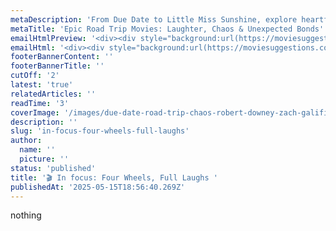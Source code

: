 ```yaml
---
metaDescription: 'From Due Date to Little Miss Sunshine, explore heartfelt and hilarious road trip movies packed with misadventures, friendship, and emotional growth.'
metaTitle: 'Epic Road Trip Movies: Laughter, Chaos & Unexpected Bonds'
emailHtmlPreview: '<div><div style="background:url(https://moviesuggestions.com/email/images/15-may-2025/blur-background.png) center top/cover no-repeat;background-position:center top;background-repeat:no-repeat;background-size:cover;margin:0 auto;max-width:600px"><div style="line-height:0;font-size:0"><table border="0" cellpadding="0" cellspacing="0" role="presentation" style="background:url(https://moviesuggestions.com/email/images/15-may-2025/blur-background.png) center top/cover no-repeat;background-position:center top;background-repeat:no-repeat;background-size:cover;width:100%" align="center" background="https://moviesuggestions.com/email/images/15-may-2025/blur-background.png"><tbody><tr><td style="direction:ltr;font-size:0;padding:0;text-align:center"><div style="background:url(https://moviesuggestions.com/email/images/top-gradient-image.png) center top/cover no-repeat;background-position:center top;background-repeat:no-repeat;background-size:cover;margin:0 auto;max-width:600px"><div style="line-height:0;font-size:0"><table border="0" cellpadding="0" cellspacing="0" role="presentation" style="background:url(https://moviesuggestions.com/email/images/top-gradient-image.png) center top/cover no-repeat;background-position:center top;background-repeat:no-repeat;background-size:cover;width:100%" align="center" background="https://moviesuggestions.com/email/images/top-gradient-image.png"><tbody><tr><td style="direction:ltr;font-size:0;padding:20px 0;text-align:center"><div style="font-size:0;text-align:left;direction:ltr;display:inline-block;vertical-align:top;width:100%" class="mj-column-per-100 mj-outlook-group-fix"><table border="0" cellpadding="0" cellspacing="0" role="presentation" style="vertical-align:top" width="100%"><tbody><tr><td style="font-size:0;word-break:break-word"><div style="height:20px;line-height:20px"> </div></td></tr><tr><td style="font-size:0;padding:10px 12px;word-break:break-word" align="center"><table border="0" cellpadding="0" cellspacing="0" role="presentation" style="border-collapse:collapse;border-spacing:0"><tbody><tr><td style="width:150px"><a href="https://moviesuggestions.com/"><img height="auto" src="https://moviesuggestions.com/logo.png" style="border:0;display:block;outline:0;text-decoration:none;height:auto;width:100%;font-size:13px" width="150"></a></td></tr></tbody></table></td></tr><tr><td style="font-size:0;padding:8px 12px;word-break:break-word" align="left"><div style="font-family:Ubuntu,Helvetica,Arial,sans-serif;font-size:13px;line-height:1;text-align:left;color:#fff"><div><div style="background:#000;mix-blend-mode:screen"><div style="background:#000;mix-blend-mode:difference"><h1 style="margin:0;text-align:center;font-size:26px;font-weight:500;line-height:1.2">Featured</h1></div></div></div></div></td></tr><tr><td style="font-size:0;padding:0;word-break:break-word" align="center"><p style="border-top:solid 2px #f9d342;font-size:1px;margin:0 auto;width:15%"></p></td></tr><tr><td style="font-size:0;padding:24px 12px 20px 12px;word-break:break-word" align="center"><table border="0" cellpadding="0" cellspacing="0" role="presentation" style="border-collapse:collapse;border-spacing:0"><tbody><tr><td style="width:350px"><a href="https://moviesuggestions.com/"><img height="auto" src="https://moviesuggestions.com/email/images/15-may-2025/due-date-movie-poster-robert-downey-zach-galifianakis-comedy.png" style="border:0;display:block;outline:0;text-decoration:none;height:auto;width:100%;font-size:13px" width="350" alt="In Due Date, a high-strung architect and an eccentric aspiring actor are forced into a disastrous road trip across the country"></a></td></tr></tbody></table></td></tr><tr><td style="font-size:0;padding:2px 12px 8px 12px;word-break:break-word" align="center"><table border="0" cellpadding="0" cellspacing="0" role="presentation" style="border-collapse:collapse;border-spacing:0"><tbody><tr><td style="width:30px"><a href="https://moviesuggestions.com/"><img height="29" src="https://moviesuggestions.com/email/images/plus.png" style="border:0;display:block;outline:0;text-decoration:none;height:29px;width:100%;font-size:13px" width="30" alt="plus image"></a></td></tr></tbody></table></td></tr><tr><td style="font-size:0;padding:6px 12px;word-break:break-word" align="left"><div style="font-family:Ubuntu,Helvetica,Arial,sans-serif;font-size:13px;line-height:1;text-align:left;color:#999"><div><div style="background:#000;mix-blend-mode:screen"><div style="background:#000;mix-blend-mode:difference"><p style="margin:0;text-align:center;font-size:19px;font-weight:400;line-height:1.4">A memorable road trip and the misadventures that came with it.</p></div></div></div></div></td></tr><tr><td style="font-size:0;word-break:break-word"><div style="height:20px;line-height:20px"> </div></td></tr></tbody></table></div></td></tr></tbody></table></div></div></td></tr></tbody></table></div></div><div style="background:#040302 url(https://www.moviesuggestions.com/black-bg.png) center top/auto repeat;background-position:center top;background-repeat:repeat;background-size:auto;margin:0 auto;max-width:600px"><div style="line-height:0;font-size:0"><table border="0" cellpadding="0" cellspacing="0" role="presentation" style="background:#040302 url(https://www.moviesuggestions.com/black-bg.png) center top/auto repeat;background-position:center top;background-repeat:repeat;background-size:auto;width:100%" align="center" background="https://www.moviesuggestions.com/black-bg.png"><tbody><tr><td style="direction:ltr;font-size:0;padding:10px 12px 0 12px;text-align:center"><div style="font-size:0;text-align:left;direction:ltr;display:inline-block;vertical-align:top;width:100%" class="mj-column-per-100 mj-outlook-group-fix"><table border="0" cellpadding="0" cellspacing="0" role="presentation" style="vertical-align:top" width="100%"><tbody><tr><td style="font-size:0;padding:10px 12px 0 12px;word-break:break-word" align="left"><div style="font-family:Ubuntu,Helvetica,Arial,sans-serif;font-size:13px;line-height:1;text-align:left;color:#000"><div style="background:#000;background-image:linear-gradient(#000,#000);color:#fff"><div style="background:#000;mix-blend-mode:screen"><div style="background:#000;mix-blend-mode:difference"><h2 style="margin:0;font-size:26px;font-weight:700;line-height:1.4">Due Date (2010)</h2><p style="font-size:15px;font-style:normal;font-weight:200;margin:0 0;line-height:1.4">1h 35 min</p><p style="font-size:15px;font-style:normal;font-weight:200;margin:0 0;line-height:1.4">Comedy • Drama • Adventure</p><p style="font-size:15px;font-style:normal;font-weight:200;margin:0 0;line-height:1.4">Directed by Todd Phillips</p><p></p><p style="color:#e7edf0;font-size:17px;font-style:normal;font-weight:400;line-height:1.5">Piggybacking on the success of The Hangover, Todd Phillips’s <i>Due Date</i> traces the journey of a to-be-father desperate to get home for his child’s birth. His journey spirals into chaos, testing patience, sanity, and wallets when he is forced to carpool with an eccentric actor.</p><p style="color:#e7edf0;font-size:17px;font-style:normal;font-weight:400;line-height:1.5">This buddy comedy is loosely inspired by the 1987 movie <i>Planes</i>, <i>Trains &amp; Automobiles</i>. The movie explores themes of unexpected friendship, the challenges of impending fatherhood, and coping with grief and loss with a heavy dose of dark comedy.</p><p><a href="https://link.moviesuggestions.com/ms-15-05-2025-where-to-watch-due-date?source=website" style="color:#f9d342;font-size:17px;font-style:normal;font-weight:400;line-height:1.5">Where to watch?</a></p></div></div></div></div></td></tr><tr><td style="font-size:0;padding:10px 12px;word-break:break-word" align="center"><table border="0" cellpadding="0" cellspacing="0" role="presentation" style="border-collapse:collapse;border-spacing:0"><tbody><tr><td style="width:552px"><a href="https://link.moviesuggestions.com/ms-15-05-2025-official-trailer-due-date?source=website"><img height="auto" src="https://moviesuggestions.com/email/images/15-may-2025/due-date-road-trip-chaos-robert-downey-zach-galifianakis.png" style="border:0;border-radius:10px;display:block;outline:0;text-decoration:none;height:auto;width:100%;font-size:13px" width="552" alt="Two unlikely companions spiral into chaos on a cross-country journey in Due Date"></a></td></tr></tbody></table></td></tr></tbody></table></div></td></tr></tbody></table></div></div><div style="background:#040302 url(https://www.moviesuggestions.com/black-bg.png) center top/auto repeat;background-position:center top;background-repeat:repeat;background-size:auto;margin:0 auto;max-width:600px"><div style="line-height:0;font-size:0"><table border="0" cellpadding="0" cellspacing="0" role="presentation" style="background:#040302 url(https://www.moviesuggestions.com/black-bg.png) center top/auto repeat;background-position:center top;background-repeat:repeat;background-size:auto;width:100%" align="center" background="https://www.moviesuggestions.com/black-bg.png"><tbody><tr><td style="direction:ltr;font-size:0;padding:10px 0;text-align:center"><div style="font-size:0;text-align:left;direction:ltr;display:inline-block;vertical-align:top;width:100%" class="mj-column-per-100 mj-outlook-group-fix"><table border="0" cellpadding="0" cellspacing="0" role="presentation" style="vertical-align:top" width="100%"><tbody><tr><td style="font-size:0;word-break:break-word"><div style="height:20px;line-height:20px"> </div></td></tr><tr><td style="font-size:0;padding:10px 0;word-break:break-word" align="center"><table border="0" cellpadding="0" cellspacing="0" role="presentation" style="border-collapse:collapse;border-spacing:0"><tbody><tr><td style="width:600px"><a href="https://www.moviesuggestions.com/articles/movies-like-due-date"><img height="auto" src="https://moviesuggestions.com/email/images/label-rectangle-img.png" style="border:0;display:block;outline:0;text-decoration:none;height:auto;width:100%;font-size:13px" width="600" alt="label-rectangle-img"></a></td></tr></tbody></table></td></tr></tbody></table></div></td></tr></tbody></table></div></div> <div style="background:#040302 url(https://www.moviesuggestions.com/black-bg.png) center top/auto repeat;background-position:center top;background-repeat:repeat;background-size:auto;margin:0 auto;max-width:600px"><div style="line-height:0;font-size:0"><table border="0" cellpadding="0" cellspacing="0" role="presentation" style="background:#040302 url(https://www.moviesuggestions.com/black-bg.png) center top/auto repeat;background-position:center top;background-repeat:repeat;background-size:auto;width:100%" align="center" background="https://www.moviesuggestions.com/black-bg.png"><tbody><tr><td style="direction:ltr;font-size:0;padding:10px 12px;text-align:center"><div style="font-size:0;text-align:left;direction:ltr;display:inline-block;vertical-align:top;width:100%" class="mj-column-per-100 mj-outlook-group-fix"><table border="0" cellpadding="0" cellspacing="0" role="presentation" style="vertical-align:top" width="100%"><tbody><tr><td style="font-size:0;padding:10px 12px;word-break:break-word" align="left"><div style="font-family:Ubuntu,Helvetica,Arial,sans-serif;font-size:13px;line-height:1;text-align:left;color:#000"><div style="background:#000;background-image:linear-gradient(#000,#000);color:#fff"><div style="background:#000;mix-blend-mode:screen"><div style="background:#000;mix-blend-mode:difference"><h2 style="margin:0;text-align:center;font-weight:500;font-size:26px;line-height:1.2">You may also like</h2></div></div></div></div></td></tr><tr><td style="font-size:0;padding:0;word-break:break-word" align="center"><p style="border-top:solid 2px #f9d342;font-size:1px;margin:0 auto;width:25%"></p></td></tr><tr><td style="font-size:0;word-break:break-word"><div style="height:18px;line-height:18px"> </div></td></tr><tr><td style="font-size:0;padding:10px 12px;word-break:break-word" align="center"><table border="0" cellpadding="0" cellspacing="0" role="presentation" style="border-collapse:collapse;border-spacing:0"><tbody><tr><td style="width:552px"><a href="https://moviesuggestions.com/"><img height="auto" src="https://moviesuggestions.com/email/images/15-may-2025/road-trip-movie-trio-fundamentals-midnight-run-little-miss-sunshine.png" style="border:0;display:block;outline:0;text-decoration:none;height:auto;width:100%;font-size:13px" width="552" alt="A trio of heartfelt road trip films, including The Fundamentals of Caring, Midnight Run, and Little Miss Sunshine, that blend comedy with emotional depth"></a></td></tr></tbody></table></td></tr><tr><td style="font-size:0;word-break:break-word"><div style="height:20px;line-height:20px"> </div></td></tr></tbody></table></div></td></tr></tbody></table></div></div><div style="background:#040302 url(https://www.moviesuggestions.com/black-bg.png) center top/auto repeat;background-position:center top;background-repeat:repeat;background-size:auto;margin:0 auto;max-width:600px"><div style="line-height:0;font-size:0"><table border="0" cellpadding="0" cellspacing="0" role="presentation" style="background:#040302 url(https://www.moviesuggestions.com/black-bg.png) center top/auto repeat;background-position:center top;background-repeat:repeat;background-size:auto;width:100%" align="center" background="https://www.moviesuggestions.com/black-bg.png"><tbody><tr><td style="direction:ltr;font-size:0;padding:10px 12px 0 12px;text-align:center"><div style="font-size:0;text-align:left;direction:ltr;display:inline-block;vertical-align:top;width:100%" class="mj-column-per-100 mj-outlook-group-fix"><table border="0" cellpadding="0" cellspacing="0" role="presentation" style="vertical-align:top" width="100%"><tbody><tr><td style="font-size:0;padding:10px 12px 0 12px;word-break:break-word" align="left"><div style="font-family:Ubuntu,Helvetica,Arial,sans-serif;font-size:13px;line-height:1;text-align:left;color:#000"><div style="background:#000;background-image:linear-gradient(#000,#000);color:#fff"><div style="background:#000;mix-blend-mode:screen"><div style="background:#000;mix-blend-mode:difference"><h2 style="color:#e7edf0;margin:0;font-size:23px;font-weight:700;line-height:1.4"><span style="color:#f9d342;padding-right:6px">#1</span> The Fundamentals of Caring (2016)</h2><p style="color:#e7edf0;font-size:15px;font-style:normal;font-weight:200;margin:0 0;line-height:1.4">1h 37 min</p><p style="color:#e7edf0;font-size:15px;font-style:normal;font-weight:200;margin:0 0;line-height:1.4">Comedy • Drama • Adventure</p></div></div></div></div></td></tr><tr><td style="font-size:0;padding:10px 12px 0 12px;word-break:break-word" align="center"><table border="0" cellpadding="0" cellspacing="0" role="presentation" style="border-collapse:collapse;border-spacing:0"><tbody><tr><td style="width:552px"><a href="https://link.moviesuggestions.com/ms-15-05-2025-official-trailer-the-fundamentals-of-caring?source=website"><img height="auto" src="https://moviesuggestions.com/email/images/15-may-2025/the-fundamentals-of-caring-road-trip-paul-rudd-netflix.png" style="border:0;border-radius:10px;display:block;outline:0;text-decoration:none;height:auto;width:100%;font-size:13px" width="552" alt="A caregiver and his sarcastic teen client embark on a transformative road trip in The Fundamentals of Caring"></a></td></tr></tbody></table></td></tr><tr><td style="font-size:0;padding:10px 12px 0 12px;word-break:break-word" align="left"><div style="font-family:Ubuntu,Helvetica,Arial,sans-serif;font-size:13px;line-height:1;text-align:left;color:#000"><div style="background:#000;background-image:linear-gradient(#000,#000);color:#fff"><div style="background:#000;mix-blend-mode:screen"><div style="background:#000;mix-blend-mode:difference"><p style="color:#e7edf0;font-size:17px;font-style:normal;font-weight:400;line-height:1.5">This road comedy-drama follows the adventures of a wheelchair-bound teenager with muscular dystrophy. They hire a writer to be his caretaker, and together they embark on a road trip to offbeat roadside attractions and confront their emotional wounds.</p><p></p><p style="color:#e7edf0;font-size:17px;font-style:normal;font-weight:400;line-height:1.5">Director Rob Burnett''s adaptation of Jonathan Evison''s novel showcases how to heal through connections and to live beyond limitations. This Paul Rudd starrer will give you a fresh perspective on caregiving and disability with a hint of sarcasm.</p><p><a href="https://link.moviesuggestions.com/ms-15-05-2025-where-to-watch-the-fundamentals-of-caring?source=website" style="color:#f9d342;font-size:17px;font-style:normal;font-weight:400;line-height:1.5">Where to watch?</a></p></div></div></div></div></td></tr></tbody></table></div></td></tr></tbody></table></div></div><div style="background:#040302 url(https://www.moviesuggestions.com/black-bg.png) center top/auto repeat;background-position:center top;background-repeat:repeat;background-size:auto;margin:0 auto;max-width:600px"><div style="line-height:0;font-size:0"><table border="0" cellpadding="0" cellspacing="0" role="presentation" style="background:#040302 url(https://www.moviesuggestions.com/black-bg.png) center top/auto repeat;background-position:center top;background-repeat:repeat;background-size:auto;width:100%" align="center" background="https://www.moviesuggestions.com/black-bg.png"><tbody><tr><td style="direction:ltr;font-size:0;padding:10px 12px 0 12px;text-align:center"><div style="font-size:0;text-align:left;direction:ltr;display:inline-block;vertical-align:top;width:100%" class="mj-column-per-100 mj-outlook-group-fix"><table border="0" cellpadding="0" cellspacing="0" role="presentation" style="vertical-align:top" width="100%"><tbody><tr><td style="font-size:0;padding:10px 12px 0 12px;word-break:break-word" align="left"><div style="font-family:Ubuntu,Helvetica,Arial,sans-serif;font-size:13px;line-height:1;text-align:left;color:#000"><div style="background:#000;background-image:linear-gradient(#000,#000);color:#fff"><div style="background:#000;mix-blend-mode:screen"><div style="background:#000;mix-blend-mode:difference"><h2 style="color:#e7edf0;margin:0;font-size:23px;font-weight:700;line-height:1.4"><span style="color:#f9d342;padding-right:6px">#2</span> Midnight Run (1988)</h2><p style="color:#e7edf0;font-size:15px;font-style:normal;font-weight:200;margin:0 0;line-height:1.4">2h 6 min</p><p style="color:#e7edf0;font-size:15px;font-style:normal;font-weight:200;margin:0 0;line-height:1.4">Action • Crime • Comedy</p></div></div></div></div></td></tr><tr><td style="font-size:0;padding:10px 12px 0 12px;word-break:break-word" align="center"><table border="0" cellpadding="0" cellspacing="0" role="presentation" style="border-collapse:collapse;border-spacing:0"><tbody><tr><td style="width:552px"><a href="https://link.moviesuggestions.com/ms-15-05-2025-official-trailer-midnight-run"><img height="auto" src="https://moviesuggestions.com/email/images/15-may-2025/midnight-run-buddy-comedy-robert-deniro-charles-grodin.png?source=website" style="border:0;border-radius:10px;display:block;outline:0;text-decoration:none;height:auto;width:100%;font-size:13px" width="552" alt="A bounty hunter and his target clash and bond on a cross-country journey in Midnight Run"></a></td></tr></tbody></table></td></tr><tr><td style="font-size:0;padding:10px 12px 0 12px;word-break:break-word" align="left"><div style="font-family:Ubuntu,Helvetica,Arial,sans-serif;font-size:13px;line-height:1;text-align:left;color:#000"><div style="background:#000;background-image:linear-gradient(#000,#000);color:#fff"><div style="background:#000;mix-blend-mode:screen"><div style="background:#000;mix-blend-mode:difference"><p style="color:#e7edf0;font-size:17px;font-style:normal;font-weight:400;line-height:1.5">This Robert De Niro starrer follows a bounty hunter who is assigned to capture an accountant who embezzled money from the mob. However, the mission quickly turns into a cross-country odyssey filled with FBI agents, mobsters, and chaos.</p><p style="color:#e7edf0;font-size:17px;font-style:normal;font-weight:400;line-height:1.5;filter:blur(5px)">This movie is all about seeking a second chance, greed, and friendship. It’s a character-driven road movie about transformation through shared hardship. It also boasts witty dialogue and perfectly timed comedy, with action blended into the scheme of things.</p><p><a href="https://link.moviesuggestions.com/ms-15-05-2025-where-to-watch-midnight-run?source=website" style="color:#f9d342;font-size:17px;font-style:normal;font-weight:400;line-height:1.5;filter:blur(5px)">Where to watch?</a></p></div></div></div></div></td></tr></tbody></table></div></td></tr></tbody></table></div></div></div>'
emailHtml: '<div><div style="background:url(https://moviesuggestions.com/email/images/15-may-2025/blur-background.png) center top/cover no-repeat;background-position:center top;background-repeat:no-repeat;background-size:cover;margin:0 auto;max-width:600px"><div style="line-height:0;font-size:0"><table border="0" cellpadding="0" cellspacing="0" role="presentation" style="background:url(https://moviesuggestions.com/email/images/15-may-2025/blur-background.png) center top/cover no-repeat;background-position:center top;background-repeat:no-repeat;background-size:cover;width:100%" align="center" background="https://moviesuggestions.com/email/images/15-may-2025/blur-background.png"><tbody><tr><td style="direction:ltr;font-size:0;padding:0;text-align:center"><div style="background:url(https://moviesuggestions.com/email/images/top-gradient-image.png) center top/cover no-repeat;background-position:center top;background-repeat:no-repeat;background-size:cover;margin:0 auto;max-width:600px"><div style="line-height:0;font-size:0"><table border="0" cellpadding="0" cellspacing="0" role="presentation" style="background:url(https://moviesuggestions.com/email/images/top-gradient-image.png) center top/cover no-repeat;background-position:center top;background-repeat:no-repeat;background-size:cover;width:100%" align="center" background="https://moviesuggestions.com/email/images/top-gradient-image.png"><tbody><tr><td style="direction:ltr;font-size:0;padding:20px 0;text-align:center"><div style="font-size:0;text-align:left;direction:ltr;display:inline-block;vertical-align:top;width:100%" class="mj-column-per-100 mj-outlook-group-fix"><table border="0" cellpadding="0" cellspacing="0" role="presentation" style="vertical-align:top" width="100%"><tbody><tr><td style="font-size:0;word-break:break-word"><div style="height:20px;line-height:20px"> </div></td></tr><tr><td style="font-size:0;padding:10px 12px;word-break:break-word" align="center"><table border="0" cellpadding="0" cellspacing="0" role="presentation" style="border-collapse:collapse;border-spacing:0"><tbody><tr><td style="width:150px"><a href="https://moviesuggestions.com/"><img height="auto" src="https://moviesuggestions.com/logo.png" style="border:0;display:block;outline:0;text-decoration:none;height:auto;width:100%;font-size:13px" width="150"></a></td></tr></tbody></table></td></tr><tr><td style="font-size:0;padding:8px 12px;word-break:break-word" align="left"><div style="font-family:Ubuntu,Helvetica,Arial,sans-serif;font-size:13px;line-height:1;text-align:left;color:#fff"><div><div style="background:#000;mix-blend-mode:screen"><div style="background:#000;mix-blend-mode:difference"><h1 style="margin:0;text-align:center;font-size:26px;font-weight:500;line-height:1.2">Featured</h1></div></div></div></div></td></tr><tr><td style="font-size:0;padding:0;word-break:break-word" align="center"><p style="border-top:solid 2px #f9d342;font-size:1px;margin:0 auto;width:15%"></p></td></tr><tr><td style="font-size:0;padding:24px 12px 20px 12px;word-break:break-word" align="center"><table border="0" cellpadding="0" cellspacing="0" role="presentation" style="border-collapse:collapse;border-spacing:0"><tbody><tr><td style="width:350px"><a href="https://moviesuggestions.com/"><img height="auto" src="https://moviesuggestions.com/email/images/15-may-2025/due-date-movie-poster-robert-downey-zach-galifianakis-comedy.png" style="border:0;display:block;outline:0;text-decoration:none;height:auto;width:100%;font-size:13px" width="350" alt="In Due Date, a high-strung architect and an eccentric aspiring actor are forced into a disastrous road trip across the country"></a></td></tr></tbody></table></td></tr><tr><td style="font-size:0;padding:2px 12px 8px 12px;word-break:break-word" align="center"><table border="0" cellpadding="0" cellspacing="0" role="presentation" style="border-collapse:collapse;border-spacing:0"><tbody><tr><td style="width:30px"><a href="https://moviesuggestions.com/"><img height="29" src="https://moviesuggestions.com/email/images/plus.png" style="border:0;display:block;outline:0;text-decoration:none;height:29px;width:100%;font-size:13px" width="30" alt="plus image"></a></td></tr></tbody></table></td></tr><tr><td style="font-size:0;padding:6px 12px;word-break:break-word" align="left"><div style="font-family:Ubuntu,Helvetica,Arial,sans-serif;font-size:13px;line-height:1;text-align:left;color:#999"><div><div style="background:#000;mix-blend-mode:screen"><div style="background:#000;mix-blend-mode:difference"><p style="margin:0;text-align:center;font-size:19px;font-weight:400;line-height:1.4">A memorable road trip and the misadventures that came with it.</p></div></div></div></div></td></tr><tr><td style="font-size:0;word-break:break-word"><div style="height:20px;line-height:20px"> </div></td></tr></tbody></table></div></td></tr></tbody></table></div></div></td></tr></tbody></table></div></div><div style="background:#040302 url(https://www.moviesuggestions.com/black-bg.png) center top/auto repeat;background-position:center top;background-repeat:repeat;background-size:auto;margin:0 auto;max-width:600px"><div style="line-height:0;font-size:0"><table border="0" cellpadding="0" cellspacing="0" role="presentation" style="background:#040302 url(https://www.moviesuggestions.com/black-bg.png) center top/auto repeat;background-position:center top;background-repeat:repeat;background-size:auto;width:100%" align="center" background="https://www.moviesuggestions.com/black-bg.png"><tbody><tr><td style="direction:ltr;font-size:0;padding:10px 12px 0 12px;text-align:center"><div style="font-size:0;text-align:left;direction:ltr;display:inline-block;vertical-align:top;width:100%" class="mj-column-per-100 mj-outlook-group-fix"><table border="0" cellpadding="0" cellspacing="0" role="presentation" style="vertical-align:top" width="100%"><tbody><tr><td style="font-size:0;padding:10px 12px 0 12px;word-break:break-word" align="left"><div style="font-family:Ubuntu,Helvetica,Arial,sans-serif;font-size:13px;line-height:1;text-align:left;color:#000"><div style="background:#000;background-image:linear-gradient(#000,#000);color:#fff"><div style="background:#000;mix-blend-mode:screen"><div style="background:#000;mix-blend-mode:difference"><h2 style="margin:0;font-size:26px;font-weight:700;line-height:1.4">Due Date (2010)</h2><p style="font-size:15px;font-style:normal;font-weight:200;margin:0 0;line-height:1.4">1h 35 min</p><p style="font-size:15px;font-style:normal;font-weight:200;margin:0 0;line-height:1.4">Comedy • Drama • Adventure</p><p style="font-size:15px;font-style:normal;font-weight:200;margin:0 0;line-height:1.4">Directed by Todd Phillips</p><p></p><p style="color:#e7edf0;font-size:17px;font-style:normal;font-weight:400;line-height:1.5">Piggybacking on the success of The Hangover, Todd Phillips’s <i>Due Date</i> traces the journey of a to-be-father desperate to get home for his child’s birth. His journey spirals into chaos, testing patience, sanity, and wallets when he is forced to carpool with an eccentric actor.</p><p style="color:#e7edf0;font-size:17px;font-style:normal;font-weight:400;line-height:1.5">This buddy comedy is loosely inspired by the 1987 movie <i>Planes</i>, <i>Trains &amp; Automobiles</i>. The movie explores themes of unexpected friendship, the challenges of impending fatherhood, and coping with grief and loss with a heavy dose of dark comedy.</p><p><a href="https://link.moviesuggestions.com/ms-15-05-2025-where-to-watch-due-date?source=website" style="color:#f9d342;font-size:17px;font-style:normal;font-weight:400;line-height:1.5">Where to watch?</a></p></div></div></div></div></td></tr><tr><td style="font-size:0;padding:10px 12px;word-break:break-word" align="center"><table border="0" cellpadding="0" cellspacing="0" role="presentation" style="border-collapse:collapse;border-spacing:0"><tbody><tr><td style="width:552px"><a href="https://link.moviesuggestions.com/ms-15-05-2025-official-trailer-due-date?source=website"><img height="auto" src="https://moviesuggestions.com/email/images/15-may-2025/due-date-road-trip-chaos-robert-downey-zach-galifianakis.png" style="border:0;border-radius:10px;display:block;outline:0;text-decoration:none;height:auto;width:100%;font-size:13px" width="552" alt="Two unlikely companions spiral into chaos on a cross-country journey in Due Date"></a></td></tr></tbody></table></td></tr></tbody></table></div></td></tr></tbody></table></div></div><div style="background:#040302 url(https://www.moviesuggestions.com/black-bg.png) center top/auto repeat;background-position:center top;background-repeat:repeat;background-size:auto;margin:0 auto;max-width:600px"><div style="line-height:0;font-size:0"><table border="0" cellpadding="0" cellspacing="0" role="presentation" style="background:#040302 url(https://www.moviesuggestions.com/black-bg.png) center top/auto repeat;background-position:center top;background-repeat:repeat;background-size:auto;width:100%" align="center" background="https://www.moviesuggestions.com/black-bg.png"><tbody><tr><td style="direction:ltr;font-size:0;padding:10px 0;text-align:center"><div style="font-size:0;text-align:left;direction:ltr;display:inline-block;vertical-align:top;width:100%" class="mj-column-per-100 mj-outlook-group-fix"><table border="0" cellpadding="0" cellspacing="0" role="presentation" style="vertical-align:top" width="100%"><tbody><tr><td style="font-size:0;word-break:break-word"><div style="height:20px;line-height:20px"> </div></td></tr><tr><td style="font-size:0;padding:10px 0;word-break:break-word" align="center"><table border="0" cellpadding="0" cellspacing="0" role="presentation" style="border-collapse:collapse;border-spacing:0"><tbody><tr><td style="width:600px"><a href="https://www.moviesuggestions.com/articles/movies-like-due-date"><img height="auto" src="https://moviesuggestions.com/email/images/label-rectangle-img.png" style="border:0;display:block;outline:0;text-decoration:none;height:auto;width:100%;font-size:13px" width="600" alt="label-rectangle-img"></a></td></tr></tbody></table></td></tr></tbody></table></div></td></tr></tbody></table></div></div> <div style="background:#040302 url(https://www.moviesuggestions.com/black-bg.png) center top/auto repeat;background-position:center top;background-repeat:repeat;background-size:auto;margin:0 auto;max-width:600px"><div style="line-height:0;font-size:0"><table border="0" cellpadding="0" cellspacing="0" role="presentation" style="background:#040302 url(https://www.moviesuggestions.com/black-bg.png) center top/auto repeat;background-position:center top;background-repeat:repeat;background-size:auto;width:100%" align="center" background="https://www.moviesuggestions.com/black-bg.png"><tbody><tr><td style="direction:ltr;font-size:0;padding:10px 12px;text-align:center"><div style="font-size:0;text-align:left;direction:ltr;display:inline-block;vertical-align:top;width:100%" class="mj-column-per-100 mj-outlook-group-fix"><table border="0" cellpadding="0" cellspacing="0" role="presentation" style="vertical-align:top" width="100%"><tbody><tr><td style="font-size:0;padding:10px 12px;word-break:break-word" align="left"><div style="font-family:Ubuntu,Helvetica,Arial,sans-serif;font-size:13px;line-height:1;text-align:left;color:#000"><div style="background:#000;background-image:linear-gradient(#000,#000);color:#fff"><div style="background:#000;mix-blend-mode:screen"><div style="background:#000;mix-blend-mode:difference"><h2 style="margin:0;text-align:center;font-weight:500;font-size:26px;line-height:1.2">You may also like</h2></div></div></div></div></td></tr><tr><td style="font-size:0;padding:0;word-break:break-word" align="center"><p style="border-top:solid 2px #f9d342;font-size:1px;margin:0 auto;width:25%"></p></td></tr><tr><td style="font-size:0;word-break:break-word"><div style="height:18px;line-height:18px"> </div></td></tr><tr><td style="font-size:0;padding:10px 12px;word-break:break-word" align="center"><table border="0" cellpadding="0" cellspacing="0" role="presentation" style="border-collapse:collapse;border-spacing:0"><tbody><tr><td style="width:552px"><a href="https://moviesuggestions.com/"><img height="auto" src="https://moviesuggestions.com/email/images/15-may-2025/road-trip-movie-trio-fundamentals-midnight-run-little-miss-sunshine.png" style="border:0;display:block;outline:0;text-decoration:none;height:auto;width:100%;font-size:13px" width="552" alt="A trio of heartfelt road trip films, including The Fundamentals of Caring, Midnight Run, and Little Miss Sunshine, that blend comedy with emotional depth"></a></td></tr></tbody></table></td></tr><tr><td style="font-size:0;word-break:break-word"><div style="height:20px;line-height:20px"> </div></td></tr></tbody></table></div></td></tr></tbody></table></div></div><div style="background:#040302 url(https://www.moviesuggestions.com/black-bg.png) center top/auto repeat;background-position:center top;background-repeat:repeat;background-size:auto;margin:0 auto;max-width:600px"><div style="line-height:0;font-size:0"><table border="0" cellpadding="0" cellspacing="0" role="presentation" style="background:#040302 url(https://www.moviesuggestions.com/black-bg.png) center top/auto repeat;background-position:center top;background-repeat:repeat;background-size:auto;width:100%" align="center" background="https://www.moviesuggestions.com/black-bg.png"><tbody><tr><td style="direction:ltr;font-size:0;padding:10px 12px 0 12px;text-align:center"><div style="font-size:0;text-align:left;direction:ltr;display:inline-block;vertical-align:top;width:100%" class="mj-column-per-100 mj-outlook-group-fix"><table border="0" cellpadding="0" cellspacing="0" role="presentation" style="vertical-align:top" width="100%"><tbody><tr><td style="font-size:0;padding:10px 12px 0 12px;word-break:break-word" align="left"><div style="font-family:Ubuntu,Helvetica,Arial,sans-serif;font-size:13px;line-height:1;text-align:left;color:#000"><div style="background:#000;background-image:linear-gradient(#000,#000);color:#fff"><div style="background:#000;mix-blend-mode:screen"><div style="background:#000;mix-blend-mode:difference"><h2 style="color:#e7edf0;margin:0;font-size:23px;font-weight:700;line-height:1.4"><span style="color:#f9d342;padding-right:6px">#1</span> The Fundamentals of Caring (2016)</h2><p style="color:#e7edf0;font-size:15px;font-style:normal;font-weight:200;margin:0 0;line-height:1.4">1h 37 min</p><p style="color:#e7edf0;font-size:15px;font-style:normal;font-weight:200;margin:0 0;line-height:1.4">Comedy • Drama • Adventure</p></div></div></div></div></td></tr><tr><td style="font-size:0;padding:10px 12px 0 12px;word-break:break-word" align="center"><table border="0" cellpadding="0" cellspacing="0" role="presentation" style="border-collapse:collapse;border-spacing:0"><tbody><tr><td style="width:552px"><a href="https://link.moviesuggestions.com/ms-15-05-2025-official-trailer-the-fundamentals-of-caring?source=website"><img height="auto" src="https://moviesuggestions.com/email/images/15-may-2025/the-fundamentals-of-caring-road-trip-paul-rudd-netflix.png" style="border:0;border-radius:10px;display:block;outline:0;text-decoration:none;height:auto;width:100%;font-size:13px" width="552" alt="A caregiver and his sarcastic teen client embark on a transformative road trip in The Fundamentals of Caring"></a></td></tr></tbody></table></td></tr><tr><td style="font-size:0;padding:10px 12px 0 12px;word-break:break-word" align="left"><div style="font-family:Ubuntu,Helvetica,Arial,sans-serif;font-size:13px;line-height:1;text-align:left;color:#000"><div style="background:#000;background-image:linear-gradient(#000,#000);color:#fff"><div style="background:#000;mix-blend-mode:screen"><div style="background:#000;mix-blend-mode:difference"><p style="color:#e7edf0;font-size:17px;font-style:normal;font-weight:400;line-height:1.5">This road comedy-drama follows the adventures of a wheelchair-bound teenager with muscular dystrophy. They hire a writer to be his caretaker, and together they embark on a road trip to offbeat roadside attractions and confront their emotional wounds.</p><p></p><p style="color:#e7edf0;font-size:17px;font-style:normal;font-weight:400;line-height:1.5">Director Rob Burnett''s adaptation of Jonathan Evison''s novel showcases how to heal through connections and to live beyond limitations. This Paul Rudd starrer will give you a fresh perspective on caregiving and disability with a hint of sarcasm.</p><p><a href="https://link.moviesuggestions.com/ms-15-05-2025-where-to-watch-the-fundamentals-of-caring?source=website" style="color:#f9d342;font-size:17px;font-style:normal;font-weight:400;line-height:1.5">Where to watch?</a></p></div></div></div></div></td></tr></tbody></table></div></td></tr></tbody></table></div></div><div style="background:#040302 url(https://www.moviesuggestions.com/black-bg.png) center top/auto repeat;background-position:center top;background-repeat:repeat;background-size:auto;margin:0 auto;max-width:600px"><div style="line-height:0;font-size:0"><table border="0" cellpadding="0" cellspacing="0" role="presentation" style="background:#040302 url(https://www.moviesuggestions.com/black-bg.png) center top/auto repeat;background-position:center top;background-repeat:repeat;background-size:auto;width:100%" align="center" background="https://www.moviesuggestions.com/black-bg.png"><tbody><tr><td style="direction:ltr;font-size:0;padding:10px 12px 0 12px;text-align:center"><div style="font-size:0;text-align:left;direction:ltr;display:inline-block;vertical-align:top;width:100%" class="mj-column-per-100 mj-outlook-group-fix"><table border="0" cellpadding="0" cellspacing="0" role="presentation" style="vertical-align:top" width="100%"><tbody><tr><td style="font-size:0;padding:10px 12px 0 12px;word-break:break-word" align="left"><div style="font-family:Ubuntu,Helvetica,Arial,sans-serif;font-size:13px;line-height:1;text-align:left;color:#000"><div style="background:#000;background-image:linear-gradient(#000,#000);color:#fff"><div style="background:#000;mix-blend-mode:screen"><div style="background:#000;mix-blend-mode:difference"><h2 style="color:#e7edf0;margin:0;font-size:23px;font-weight:700;line-height:1.4"><span style="color:#f9d342;padding-right:6px">#2</span> Midnight Run (1988)</h2><p style="color:#e7edf0;font-size:15px;font-style:normal;font-weight:200;margin:0 0;line-height:1.4">2h 6 min</p><p style="color:#e7edf0;font-size:15px;font-style:normal;font-weight:200;margin:0 0;line-height:1.4">Action • Crime • Comedy</p></div></div></div></div></td></tr><tr><td style="font-size:0;padding:10px 12px 0 12px;word-break:break-word" align="center"><table border="0" cellpadding="0" cellspacing="0" role="presentation" style="border-collapse:collapse;border-spacing:0"><tbody><tr><td style="width:552px"><a href="https://link.moviesuggestions.com/ms-15-05-2025-official-trailer-midnight-run"><img height="auto" src="https://moviesuggestions.com/email/images/15-may-2025/midnight-run-buddy-comedy-robert-deniro-charles-grodin.png?source=website" style="border:0;border-radius:10px;display:block;outline:0;text-decoration:none;height:auto;width:100%;font-size:13px" width="552" alt="A bounty hunter and his target clash and bond on a cross-country journey in Midnight Run"></a></td></tr></tbody></table></td></tr><tr><td style="font-size:0;padding:10px 12px 0 12px;word-break:break-word" align="left"><div style="font-family:Ubuntu,Helvetica,Arial,sans-serif;font-size:13px;line-height:1;text-align:left;color:#000"><div style="background:#000;background-image:linear-gradient(#000,#000);color:#fff"><div style="background:#000;mix-blend-mode:screen"><div style="background:#000;mix-blend-mode:difference"><p style="color:#e7edf0;font-size:17px;font-style:normal;font-weight:400;line-height:1.5">This Robert De Niro starrer follows a bounty hunter who is assigned to capture an accountant who embezzled money from the mob. However, the mission quickly turns into a cross-country odyssey filled with FBI agents, mobsters, and chaos.</p><p style="color:#e7edf0;font-size:17px;font-style:normal;font-weight:400;line-height:1.5">This movie is all about seeking a second chance, greed, and friendship. It’s a character-driven road movie about transformation through shared hardship. It also boasts witty dialogue and perfectly timed comedy, with action blended into the scheme of things.</p><p><a href="https://link.moviesuggestions.com/ms-15-05-2025-where-to-watch-midnight-run?source=website" style="color:#f9d342;font-size:17px;font-style:normal;font-weight:400;line-height:1.5">Where to watch?</a></p></div></div></div></div></td></tr></tbody></table></div></td></tr></tbody></table></div></div><div style="background:#040302 url(https://www.moviesuggestions.com/black-bg.png) center top/auto repeat;background-position:center top;background-repeat:repeat;background-size:auto;margin:0 auto;max-width:600px"><div style="line-height:0;font-size:0"><table border="0" cellpadding="0" cellspacing="0" role="presentation" style="background:#040302 url(https://www.moviesuggestions.com/black-bg.png) center top/auto repeat;background-position:center top;background-repeat:repeat;background-size:auto;width:100%" align="center" background="https://www.moviesuggestions.com/black-bg.png"><tbody><tr><td style="direction:ltr;font-size:0;padding:10px 12px 0 12px;text-align:center"><div style="font-size:0;text-align:left;direction:ltr;display:inline-block;vertical-align:top;width:100%" class="mj-column-per-100 mj-outlook-group-fix"><table border="0" cellpadding="0" cellspacing="0" role="presentation" style="vertical-align:top" width="100%"><tbody><tr><td style="font-size:0;padding:10px 12px 0 12px;word-break:break-word" align="left"><div style="font-family:Ubuntu,Helvetica,Arial,sans-serif;font-size:13px;line-height:1;text-align:left;color:#000"><div style="background:#000;background-image:linear-gradient(#000,#000);color:#fff"><div style="background:#000;mix-blend-mode:screen"><div style="background:#000;mix-blend-mode:difference"><h2 style="color:#e7edf0;margin:0;font-size:23px;font-weight:700;line-height:1.4"><span style="color:#f9d342;padding-right:6px">#3</span> Little Miss Sunshine (2006)</h2><p style="color:#e7edf0;font-size:15px;font-style:normal;font-weight:200;margin:0 0;line-height:1.4">1h 41 min</p><p style="color:#e7edf0;font-size:15px;font-style:normal;font-weight:200;margin:0 0;line-height:1.4">Comedy • Drama • Adventure</p></div></div></div></div></td></tr><tr><td style="font-size:0;padding:10px 12px 0 12px;word-break:break-word" align="center"><table border="0" cellpadding="0" cellspacing="0" role="presentation" style="border-collapse:collapse;border-spacing:0"><tbody><tr><td style="width:552px"><a href="https://link.moviesuggestions.com/ms-15-05-2025-official-trailer-little-miss-sunshine?source=website"><img height="auto" src="https://moviesuggestions.com/email/images/15-may-2025/little-miss-sunshine-family-road-trip-indie-comedy.png" style="border:0;border-radius:10px;display:block;outline:0;text-decoration:none;height:auto;width:100%;font-size:13px" width="552" alt="A quirky family travels cross-country to support their daughter’s beauty pageant dreams in Little Miss Sunshine"></a></td></tr></tbody></table></td></tr><tr><td style="font-size:0;padding:10px 12px 0 12px;word-break:break-word" align="left"><div style="font-family:Ubuntu,Helvetica,Arial,sans-serif;font-size:13px;line-height:1;text-align:left;color:#000"><div style="background:#000;background-image:linear-gradient(#000,#000);color:#fff"><div style="background:#000;mix-blend-mode:screen"><div style="background:#000;mix-blend-mode:difference"><p style="color:#e7edf0;font-size:17px;font-style:normal;font-weight:400;line-height:1.5"><i>Little Miss Sunshine</i> is about a dysfunctional Hoover family''s interstate road trip to fulfill their daughter Olive’s big dreams of entering the junior beauty pageant. Their trip on a vintage VW van from Albuquerque to Redondo Beach, California, explores the world of young beauty pageants and the sweet redemption for losers.</p><p style="color:#e7edf0;font-size:17px;font-style:normal;font-weight:400;line-height:1.5">First-time screenwriter Michael Arndt induced human emotion or desire and played well with dysfunctional family dynamics. Its sharp writing, standout performances, and poignant message make it a modern indie classic. This movie celebrates the beauty of being unapologetically different.</p><p><a href="https://link.moviesuggestions.com/ms-15-05-2025-where-to-watch-little-miss-sunshine?source=website" style="color:#f9d342;font-size:17px;font-style:normal;font-weight:400;line-height:1.5">Where to watch?</a></p></div></div></div></div></td></tr></tbody></table></div></td></tr></tbody></table></div></div><div style="background:#040302 url(https://www.moviesuggestions.com/black-bg.png) center top/auto repeat;background-position:center top;background-repeat:repeat;background-size:auto;margin:0 auto;max-width:600px"><div style="line-height:0;font-size:0"><table border="0" cellpadding="0" cellspacing="0" role="presentation" style="background:#040302 url(https://www.moviesuggestions.com/black-bg.png) center top/auto repeat;background-position:center top;background-repeat:repeat;background-size:auto;width:100%" align="center" background="https://www.moviesuggestions.com/black-bg.png"><tbody><tr><td style="direction:ltr;font-size:0;padding:10px 12px;text-align:center"><div style="font-size:0;text-align:left;direction:ltr;display:inline-block;vertical-align:top;width:100%" class="mj-column-per-100 mj-outlook-group-fix"><table border="0" cellpadding="0" cellspacing="0" role="presentation" style="vertical-align:top" width="100%"><tbody><tr><td style="font-size:0;word-break:break-word"><div style="height:18px;line-height:18px"> </div></td></tr><tr><td style="font-size:0;padding:10px 12px;word-break:break-word" align="left"><div style="font-family:Ubuntu,Helvetica,Arial,sans-serif;font-size:13px;line-height:1;text-align:left;color:#000"><div style="background:#000;background-image:linear-gradient(#000,#000);color:#fff"><div style="background:#000;mix-blend-mode:screen"><div style="background:#000;mix-blend-mode:difference"><h2 style="color:#e7edf0;margin:0;text-align:center;font-size:26px;font-weight:500;line-height:1.2">TV show of the week</h2></div></div></div></div></td></tr><tr><td style="font-size:0;padding:0;word-break:break-word" align="center"><p style="border-top:solid 2px #f9d342;font-size:1px;margin:0 auto;width:25%"></p></td></tr><tr><td style="font-size:0;padding:20px 12px 0 12px;word-break:break-word" align="left"><div style="font-family:Ubuntu,Helvetica,Arial,sans-serif;font-size:13px;line-height:1;text-align:left;color:#000"><div style="background:#000;background-image:linear-gradient(#000,#000);color:#fff"><div style="background:#000;mix-blend-mode:screen"><div style="background:#000;mix-blend-mode:difference"><h2 style="color:#e7edf0;margin:0;font-size:23px;font-weight:700;line-height:1.4">Poker Face (2023-2025)</h2><p style="color:#e7edf0;font-size:15px;font-style:normal;font-weight:200;margin:0 0;line-height:1.4">2 season • 22 episodes</p><p style="color:#e7edf0;font-size:15px;font-style:normal;font-weight:200;margin:0 0;line-height:1.4">Comedy • Crime • Mystery</p></div></div></div></div></td></tr><tr><td style="font-size:0;padding:10px 12px 0 12px;word-break:break-word" align="center"><table border="0" cellpadding="0" cellspacing="0" role="presentation" style="border-collapse:collapse;border-spacing:0"><tbody><tr><td style="width:552px"><a href="https://link.moviesuggestions.com/ms-15-05-2025-official-trailer-poker-face?source=website"><img height="auto" src="https://moviesuggestions.com/email/images/15-may-2025/little-miss-sunshine-dysfunctional-family-road-trip-comedy.png" style="border:0;border-radius:10px;display:block;outline:0;text-decoration:none;height:auto;width:100%;font-size:13px" width="552" alt="A dysfunctional family hits the road to help their daughter compete in a beauty pageant in Little Miss Sunshine"></a></td></tr></tbody></table></td></tr><tr><td style="font-size:0;padding:10px 12px;word-break:break-word" align="left"><div style="font-family:Ubuntu,Helvetica,Arial,sans-serif;font-size:13px;line-height:1;text-align:left;color:#000"><div style="background:#000;background-image:linear-gradient(#000,#000);color:#fff"><div style="background:#000;mix-blend-mode:screen"><div style="background:#000;mix-blend-mode:difference"><p style="color:#e7edf0;font-size:17px;font-style:normal;font-weight:400;line-height:1.5">Peacock’s Emmy-winning original series <i>Poker</i> Face follows the story of Charlie Cale, a woman who rides her 1969 Plymouth Barracuda across the country and solves crimes. Charlie has an uncanny ability to identify when people lie, which helps her solve mysteries.</p><p style="color:#e7edf0;font-size:17px;font-style:normal;font-weight:400;line-height:1.5">Natasha Lyonne, from “Russian Doll,” plays the human lie detector character who attempts to hustle out of the Hasp organization. Rian Johnson, the director of “Knives Out,” creates a super fun detective show using the “whodunit” format.</p><p style="color:#e7edf0;font-size:17px;font-style:normal;font-weight:400;line-height:1.5">Exciting!! This mystery comedy movie is back for Season 2 and is currently streaming.</p><p><a href="https://link.moviesuggestions.com/ms-15-05-2025-where-to-watch-poker-face?source=website" style="color:#f9d342;font-size:17px;font-style:normal;font-weight:400;line-height:1.5">Where to watch?</a></p></div></div></div></div></td></tr></tbody></table></div></td></tr></tbody></table></div></div><div style="background:#040302 url(https://www.moviesuggestions.com/black-bg.png) center top/auto repeat;background-position:center top;background-repeat:repeat;background-size:auto;margin:0 auto;max-width:600px"><div style="line-height:0;font-size:0"><table border="0" cellpadding="0" cellspacing="0" role="presentation" style="background:#040302 url(https://www.moviesuggestions.com/black-bg.png) center top/auto repeat;background-position:center top;background-repeat:repeat;background-size:auto;width:100%" align="center" background="https://www.moviesuggestions.com/black-bg.png"><tbody><tr><td style="direction:ltr;font-size:0;padding:10px 12px;text-align:center"><div style="font-size:0;text-align:left;direction:ltr;display:inline-block;vertical-align:top;width:100%" class="mj-column-per-100 mj-outlook-group-fix"><table border="0" cellpadding="0" cellspacing="0" role="presentation" style="vertical-align:top" width="100%"><tbody><tr><td style="font-size:0;padding:8px 12px;word-break:break-word" align="left"><div style="font-family:Ubuntu,Helvetica,Arial,sans-serif;font-size:13px;line-height:1;text-align:left;color:#e7edf0"><div style="background:#000;background-image:linear-gradient(#000,#000);color:#fff"><div style="background:#000;mix-blend-mode:screen"><div style="background:#000;mix-blend-mode:difference"><h3 style="margin:0;text-align:center;font-size:26px;line-height:1.2">Did you know?</h3></div></div></div></div></td></tr><tr><td style="font-size:0;padding:0;word-break:break-word" align="center"><p style="border-top:solid 2px #f9d342;font-size:1px;margin:0 auto;width:25%"></p></td></tr><tr><td style="font-size:0;padding:18px 12px 0 12px;word-break:break-word" align="center"><div style="font-family:Ubuntu,Helvetica,Arial,sans-serif;font-size:13px;line-height:1;text-align:center;color:#000"><div style="background:#000;background-image:linear-gradient(#000,#000);color:#fff"><div style="background:#000;mix-blend-mode:screen"><div style="background:#000;mix-blend-mode:difference"><p style="padding:10px 16px;border:1px solid #f9d342;border-radius:10px;color:#e7edf0;font-size:20px;font-style:normal;font-weight:400;line-height:1.4">In <i>Zoolander</i>, Ben Stiller forgot his line right after JP Prewitt explained why he used male models. Stiller repeated the line, “So, Why Male Model?” The actor playing Prewitt, David Duchovny, ad-libbed a reply, and the exchange ended in the film.</p></div></div></div></div></td></tr></tbody></table></div></td></tr></tbody></table></div></div><div style="background:#040302 url(https://www.moviesuggestions.com/black-bg.png) center top/auto repeat;background-position:center top;background-repeat:repeat;background-size:auto;margin:0 auto;max-width:600px"><div style="line-height:0;font-size:0"><table border="0" cellpadding="0" cellspacing="0" role="presentation" style="background:#040302 url(https://www.moviesuggestions.com/black-bg.png) center top/auto repeat;background-position:center top;background-repeat:repeat;background-size:auto;width:100%" align="center" background="https://www.moviesuggestions.com/black-bg.png"><tbody><tr><td style="direction:ltr;font-size:0;padding:20px 0;text-align:center"><div style="font-size:0;text-align:left;direction:ltr;display:inline-block;vertical-align:top;width:100%" class="mj-column-per-100 mj-outlook-group-fix"><table border="0" cellpadding="0" cellspacing="0" role="presentation" style="vertical-align:top" width="100%"><tbody><tr><td style="font-size:0;padding:0 0;word-break:break-word" align="center"><div style="font-family:Ubuntu,Helvetica,Arial,sans-serif;font-size:13px;line-height:1;text-align:center;color:#000"><div style="background:#000;background-image:linear-gradient(#000,#000);color:#fff"><div style="background:#000;mix-blend-mode:screen"><div style="background:#000;mix-blend-mode:difference"><p style="padding:10px 16px;background-color:#f9d342;color:#000;font-size:17px;font-style:normal;font-weight:400;line-height:1.4">Got a great movie pick we should feature? Don’t keep it to yourself, send it to <a href="mailto:readers@moviesuggestions.com?subject=Movie%20Suggestion&amp;body=Hey%20team%2C%0A%0AI%20have%20a%20movie%20recommendation%20for%20you!%0A%0AMovie%20Name%3A%20%0AMy%20Instagram%20Profile%3A%20%0A%0AThanks!" style="text-decoration:none;border-bottom:2px solid #000;color:#000">readers@moviesuggestions.com</a></p></div></div></div></div></td></tr></tbody></table></div></td></tr></tbody></table></div></div><div style="background:#000 url(https://www.moviesuggestions.com/black-bg.png) center top/auto repeat;background-position:center top;background-repeat:repeat;background-size:auto;margin:0 auto;max-width:600px"><div style="line-height:0;font-size:0"><table border="0" cellpadding="0" cellspacing="0" role="presentation" style="background:#000 url(https://www.moviesuggestions.com/black-bg.png) center top/auto repeat;background-position:center top;background-repeat:repeat;background-size:auto;width:100%" align="center" background="https://www.moviesuggestions.com/black-bg.png"><tbody><tr><td style="direction:ltr;font-size:0;padding:10px 12px;text-align:center"><div style="font-size:0;text-align:left;direction:ltr;display:inline-block;vertical-align:top;width:100%" class="mj-column-per-100 mj-outlook-group-fix"><table border="0" cellpadding="0" cellspacing="0" role="presentation" style="vertical-align:top" width="100%"><tbody><tr><td style="font-size:0;word-break:break-word"><div style="height:10px;line-height:10px"> </div></td></tr><tr><td style="font-size:0;padding:0 12px;word-break:break-word" align="left"><div style="font-family:Arial,Helvetica,sans-serif;font-size:13px;line-height:1;text-align:left;color:#000"><div style="background:#000;background-image:linear-gradient(#000,#000);color:#fff"><div style="background:#000;mix-blend-mode:screen"><div style="background:#000;mix-blend-mode:difference"><p style="font-size:12px;color:grey;line-height:2">Send us your feedback at <a href="mailto:readers@moviesuggestions.com" style="text-decoration:none;border-bottom:1px solid #f9d342;color:grey">readers@moviesuggestions.com</a>.</p><p style="font-size:12px;color:grey;line-height:2">Some advertisements in this newsletter are served through Passendo, an external ad platform. While we work to ensure all ads meet our standards, we do not have direct control over their content.</p></div></div></div></div></td></tr></tbody></table></div></td></tr></tbody></table></div></div><div style="background:#000 url(https://www.moviesuggestions.com/black-bg.png) center top/auto repeat;background-position:center top;background-repeat:repeat;background-size:auto;margin:0 auto;max-width:600px"><div style="line-height:0;font-size:0"><table border="0" cellpadding="0" cellspacing="0" role="presentation" style="background:#000 url(https://www.moviesuggestions.com/black-bg.png) center top/auto repeat;background-position:center top;background-repeat:repeat;background-size:auto;width:100%" align="center" background="https://www.moviesuggestions.com/black-bg.png"><tbody><tr><td style="direction:ltr;font-size:0;padding:0;text-align:center"><div style="font-size:0;text-align:left;direction:ltr;display:inline-block;vertical-align:top;width:100%" class="mj-column-per-100 mj-outlook-group-fix"><table border="0" cellpadding="0" cellspacing="0" role="presentation" style="vertical-align:top" width="100%"><tbody><tr><td style="font-size:0;padding:0;word-break:break-word" align="center"><table border="0" cellpadding="0" cellspacing="0" role="presentation" style="float:none;display:inline-table" align="center"><tbody><tr><td style="padding:12px 10px;vertical-align:middle"><table border="0" cellpadding="0" cellspacing="0" role="presentation" style="border-radius:3px;width:24px"><tbody><tr><td style="font-size:0;height:24px;vertical-align:middle;width:24px"><a href="https://www.facebook.com/profile.php?id=61574440239538"><img height="24" src="https://www.moviesuggestions.com/social-icons/ms-fb.png" style="border-radius:3px;display:block" width="24"></a></td></tr></tbody></table></td></tr></tbody></table><table border="0" cellpadding="0" cellspacing="0" role="presentation" style="float:none;display:inline-table" align="center"><tbody><tr><td style="padding:12px 10px;vertical-align:middle"><table border="0" cellpadding="0" cellspacing="0" role="presentation" style="border-radius:3px;width:24px"><tbody><tr><td style="font-size:0;height:24px;vertical-align:middle;width:24px"><a href="https://x.com/MovieSuggest"><img height="24" src="https://www.moviesuggestions.com/social-icons/ms-x.png" style="border-radius:3px;display:block" width="24"></a></td></tr></tbody></table></td></tr></tbody></table><table border="0" cellpadding="0" cellspacing="0" role="presentation" style="float:none;display:inline-table" align="center"><tbody><tr><td style="padding:12px 10px;vertical-align:middle"><table border="0" cellpadding="0" cellspacing="0" role="presentation" style="border-radius:3px;width:24px"><tbody><tr><td style="font-size:0;height:24px;vertical-align:middle;width:24px"><a href="https://www.instagram.com/moviesuggestions"><img height="24" src="https://www.moviesuggestions.com/social-icons/ms-insta.png" style="border-radius:3px;display:block" width="24"></a></td></tr></tbody></table></td></tr></tbody></table> <table border="0" cellpadding="0" cellspacing="0" role="presentation" style="float:none;display:inline-table" align="center"><tbody><tr><td style="padding:12px 10px;vertical-align:middle"><table border="0" cellpadding="0" cellspacing="0" role="presentation" style="border-radius:3px;width:24px"><tbody><tr><td style="font-size:0;height:24px;vertical-align:middle;width:24px"><a href="https://www.linkedin.com/showcase/movie-suggestions/"><img height="24" src="https://www.moviesuggestions.com/social-icons/ms-ln.png" style="border-radius:3px;display:block" width="24"></a></td></tr></tbody></table></td></tr></tbody></table><table border="0" cellpadding="0" cellspacing="0" role="presentation" style="float:none;display:inline-table" align="center"><tbody><tr><td style="padding:12px 10px;vertical-align:middle"><table border="0" cellpadding="0" cellspacing="0" role="presentation" style="border-radius:3px;width:24px"><tbody><tr><td style="font-size:0;height:24px;vertical-align:middle;width:24px"><a href="https://www.threads.net/@moviesuggestions"><img height="24" src="https://www.moviesuggestions.com/social-icons/ms-thread.png" style="border-radius:3px;display:block" width="24"></a></td></tr></tbody></table></td></tr></tbody></table></td></tr></tbody></table></div></td></tr></tbody></table></div></div><div style="background:#000 url(https://www.moviesuggestions.com/black-bg.png) center top/auto repeat;background-position:center top;background-repeat:repeat;background-size:auto;margin:0 auto;max-width:600px"><div style="line-height:0;font-size:0"><table border="0" cellpadding="0" cellspacing="0" role="presentation" style="background:#000 url(https://www.moviesuggestions.com/black-bg.png) center top/auto repeat;background-position:center top;background-repeat:repeat;background-size:auto;width:100%" align="center" background="https://www.moviesuggestions.com/black-bg.png"><tbody><tr><td style="direction:ltr;font-size:0;padding:0;text-align:center"><div style="font-size:0;text-align:left;direction:ltr;display:inline-block;vertical-align:top;width:100%" class="mj-column-per-100 mj-outlook-group-fix"><table border="0" cellpadding="0" cellspacing="0" role="presentation" style="vertical-align:top" width="100%"><tbody><tr><td style="font-size:0;padding:10px 25px;word-break:break-word" align="left"><div style="font-family:Arial,Helvetica,sans-serif;font-size:13px;line-height:1;text-align:left;color:#000"><div style="background:#000;background-image:linear-gradient(#000,#000);color:#fff"><div style="background:#000;mix-blend-mode:screen"><div style="background:#000;mix-blend-mode:difference"><p style="text-align:center;line-height:1.5;font-size:12px;color:grey">30 <span>N</span> <span>Gould</span> <span>St, Ste N, Sheridan, WY 82801, United States</span></p><p style="text-align:center;line-height:1.5;font-size:12px;color:grey">Copyright © 2025 Sagravia LLC, All rights reserved.</p></div></div></div></div></td></tr><tr><td style="font-size:0;word-break:break-word"><div style="height:10px;line-height:10px"> </div></td></tr></tbody></table></div></td></tr></tbody></table></div></div></div>'
footerBannerContent: ''
footerBannerTitle: ''
cutOff: '2'
latest: 'true'
relatedArticles: ''
readTime: '3'
coverImage: '/images/due-date-road-trip-chaos-robert-downey-zach-galifianakis-c0NT.png'
description: ''
slug: 'in-focus-four-wheels-full-laughs'
author:
  name: ''
  picture: ''
status: 'published'
title: '🎬 In focus: Four Wheels, Full Laughs '
publishedAt: '2025-05-15T18:56:40.269Z'
---
```


nothing